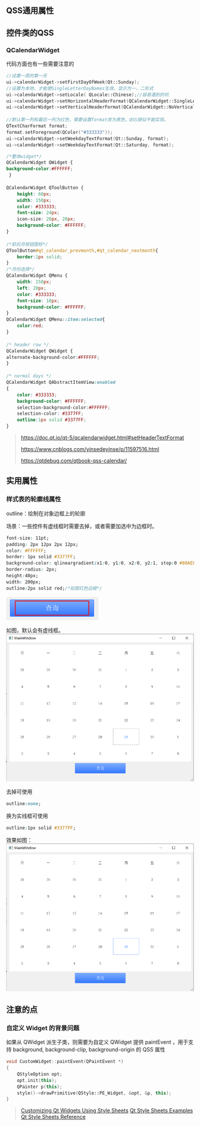 
## QSS通用属性

## 控件类的QSS
### QCalendarWidget

代码方面也有一些需要注意的

```cpp
//设置一周的第一天
ui->calendarWidget->setFirstDayOfWeek(Qt::Sunday);
//设置为本地，才能使SingleLetterDayNames生效，显示为一，二形式
ui->calendarWidget->setLocale( QLocale::Chinese);//容易遇到的坑
ui->calendarWidget->setHorizontalHeaderFormat(QCalendarWidget::SingleLetterDayNames);
ui->calendarWidget->setVerticalHeaderFormat(QCalendarWidget::NoVerticalHeader);

//默认第一列和最后一列为红色，需要设置format改为黑色，QSS貌似不能实现。
QTextCharFormat format;
format.setForeground(QColor("#333333"));
ui->calendarWidget->setWeekdayTextFormat(Qt::Sunday, format);
ui->calendarWidget->setWeekdayTextFormat(Qt::Saturday, format);
```



```css
/*整体widget*/
QCalendarWidget QWidget { 
background-color:#FFFFFF;
 }

QCalendarWidget QToolButton {
    height: 60px;
    width: 150px;
    color: #333333;
    font-size: 24px;
    icon-size: 20px, 20px;
    background-color: #FFFFFF;
}

/*前后月按钮图标*/
QToolButton#qt_calendar_prevmonth,#qt_calendar_nextmonth{
	border:1px solid;
}
/*月份选择*/
QCalendarWidget QMenu {
    width: 150px;
    left: 20px;
    color: #333333;
    font-size: 18px;
    background-color: #FFFFFF;
}
QCalendarWidget QMenu::item:selected{
	color:red;
}
  
/* header row */
QCalendarWidget QWidget { 
alternate-background-color:#FFFFFF; 
}
  
/* normal days */
QCalendarWidget QAbstractItemView:enabled
{
    color: #333333; 
    background-color: #FFFFFF; 
    selection-background-color:#FFFFFF;
    selection-color: #3377FF;
	outline:1px solid #3377FF;
}
```

> https://doc.qt.io/qt-5/qcalendarwidget.html#setHeaderTextFormat
>
> https://www.cnblogs.com/yinsedeyinse/p/11597516.html
>
> https://qtdebug.com/qtbook-qss-calendar/

## 实用属性

### 样式表的轮廓线属性
outline：绘制在对象边框上的轮廓

场景：一些控件有虚线框时需要去掉，或者需要加选中为边框时。

```css
font-size: 11pt;
padding: 2px 12px 2px 12px;
color: #FFFFFF;
border: 1px solid #3377FF;
background-color: qlineargradient(x1:0, y1:0, x2:0, y2:1, stop:0 #80AEFF, stop:1 #3377FF);
border-radius: 2px;
height:40px;
width: 200px;
outline:2px solid red;/*如图红色边框*/
```

![](Qt.assets/Pasted%20image%2020220929105403.png)

如图，默认会有虚线框。
![](Qt.assets/Pasted%20image%2020220929112102.png)

去掉可使用
```css
outline:none;
```

换为实线框可使用
```css
outline:1px solid #3377FF;
```
效果如图：
![](Qt.assets/Pasted%20image%2020220929112229.png)

## 注意的点
### 自定义 Widget 的背景问题
如果从 QWidget 派生子类，则需要为自定义 QWidget 提供 paintEvent ，用于支持 background, background-clip, background-origin 的 QSS 属性

```cpp
void CustomWidget::paintEvent(QPaintEvent *)
{
    QStyleOption opt;
    opt.init(this);
    QPainter p(this);
    style()->drawPrimitive(QStyle::PE_Widget, &opt, &p, this);
}
```



> [Customizing Qt Widgets Using Style Sheets](https://doc.qt.io/qt-5/stylesheet-customizing.html)
> [Qt Style Sheets Examples](https://doc.qt.io/qt-5/stylesheet-examples.html)
> [Qt Style Sheets Reference](https://doc.qt.io/qt-5/stylesheet-reference.html#qwidget-widget)